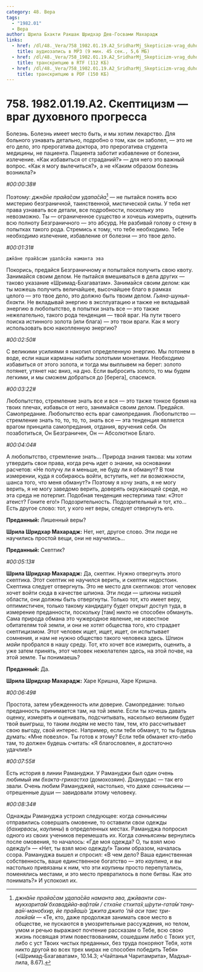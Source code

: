 ```yaml
---
category: 48. Вера
tags:
  - "1982.01"
  - Вера
author: Шрила Бхакти Ракшак Шридхар Дев-Госвами Махарадж
links:
  - href: /dl/48._Vera/758_1982.01.19.A2_SridharMj_Skepticizm-vrag_duhovnogo_progressa.mp3
    title: аудиозапись в MP3 (9 мин. 45 сек., 5,6 МБ)
  - href: /dl/48._Vera/758_1982.01.19.A2_SridharMj_Skepticizm-vrag_duhovnogo_progressa.rtf
    title: транскрипцию в RTF (112 КБ)
  - href: /dl/48._Vera/758_1982.01.19.A2_SridharMj_Skepticizm-vrag_duhovnogo_progressa.pdf
    title: транскрипцию в PDF (150 КБ)
---
```


# 758. 1982.01.19.A2. Скептицизм — враг духовного прогресса

Болезнь. Болезнь имеет место быть, и мы хотим лекарство. Для больного узнавать детально, подробно о том, как он заболел, — это не его дело, это прерогатива доктора, это прерогатива студента медицины, не пациента. Пациента заботит избавление от болезни, излечение. «Как избавиться от страданий?» — для него это важный вопрос. «Как я могу вылечиться?», а не «Каким образом болезнь возникла?»

*#00:00:38#*

Поэтому: *джн̃а̄не прайа̄сам удапа̄сйа*[^_ftn1] — не пытайся понять всю мистерию безграничной, таинственной, мистической силы. У тебя нет права узнавать все детали, все подробности, поскольку это невозможно. Ты — ограниченное существо и хочешь измерить, оценить всю полноту Безграничного — это абсурд. Не разбивай голову о стену в попытках такого рода. Стремись к тому, что тебе необходимо. Тебе необходимо излечение, избавление от болезни — это твое дело.

*#00:01:31#*

    джн̃а̄не прайа̄сам удапа̄сйа наманта эва

Покорись, предайся Безграничному и попытайся получить свою квоту. Занимайся своим делом. Не пытайся вмешиваться в дела других — таково указание «Шримад-Бхагаватам». Занимайся своим делом: как ты можешь получить величайшее, высочайшее благо в рамках целого — это твое дело, это должно быть твоим делом. *Гьяна-шунья-бхакти*. Не вкладывай энергию в эксплуатацию и также не вкладывай энергию в любопытство, в попытки знать все — это также нежелательно, такого рода тенденция — твой враг. На пути твоего поиска истинного золота (или блага) — это твои враги. Как я могу использовать всю накопленную энергию?

*#00:02:50#*

С великими усилиями я накопил определенную энергию. Мы потонем в воде, если наши карманы набиты золотыми монетами. Необходимо избавиться от этого золота, и тогда мы выплывем на берег: золото потянет, утянет нас вниз, на дно. Если выбросить золото, то мы будем легкими, и мы сможем добраться до [берега], спасемся.

*#00:03:22#*

Любопытство, стремление знать все и вся — это также тонкое бремя на твоих плечах, избавься от него, занимайся своим делом. Предайся. Самопредание. Любопытство есть враг самопредания. Любопытство — стремление знать то, то, то, то, знать все — эта тенденция является врагом принципа самопредания, отдания, вручения себя. Он позаботиться, Он Безграничен, Он — Абсолютное Благо.

*#00:04:04#*

А любопытство, стремление знать… Природа знания такова: мы хотим утвердить свои права, когда речь идет о знании, на основании расчетов: «Не получу ли я меньше, не буду ли я обманут? В том измерении, куда я собираюсь войти, вступить, нет ли возможности, шанса того, что меня обманут?» Поэтому я хочу знать, я не могу верить, я не могу заведомо верить, доверять окружающей среде, но эта среда не потерпит. Подобная тенденция нестерпима там: «Этот атеист? Гоните его!» Подозрительность. Подозрительный и тот, кто… Есть другое слово: тот, у кого нет веры, следует отвергнуть его.

**Преданный:** Лишенный веры?

**Шрила Шридхар Махарадж:** Нет, нет, другое слово. Эти люди не научились простой вещи, они не научились…

**Преданный:** Скептик?

*#00:05:13#*

**Шрила Шридхар Махарадж:** Да, скептик. Нужно отвергнуть этого скептика. Этот скептик не научился верить, и скептик недостоин. Скептика следует отвергнуть. Это не место для скептиков: этот человек хочет войти сюда в качестве шпиона. Эти люди — шпионы низшей области, они должны быть отвергнуты. Только тот, кто имеет веру, оптимистичен, только такому кандидату будет открыт доступ туда, в измерение преданности, поскольку [там] никто не способен обмануть. Сама природа обмана это чужеродное явление, не известное обитателям той земли, и они не хотят общества того, кто страдает скептицизмом. Этот человек ищет, ищет, ищет, он испытывает сомнения, и нам не нужно общество такого человека здесь. Шпион *майи* пробрался в нашу среду. Тот, кто хочет все измерить, оценить, а уже затем принять, этот человек нежелателен здесь, на этой почве, на этой земле. Ты понимаешь?

**Преданный:** Да.

**Шрила Шридхар Махарадж:** Харе Кришна, Харе Кришна.

*#00:06:49#*

Простота, затем убежденность или доверие. Самопредание: только преданность принимается там, на той земле. Если ты хочешь давать оценку, измерять и оценивать, подсчитывать, насколько великим будет твой выигрыш, то таким людям не место там, тем, кто рассчитывает свою выгоду, свой интерес. Например, если тебя обманут, то ты будешь думать: «Мне повезло». Ты готов к этому? Если тебя обманет кто-либо там, то должен будешь считать: «Я благословлен, я достаточно удачлив!»

*#00:07:55#*

Есть история в линии Рамануджи. У Рамануджи был один очень любимый им *бхакта-грихастха* (домохозяин). Дханурдас — так его звали. Очень любим Рамануджей, настолько, что даже *санньясины* — отрешенные души — завидовали этому человеку.

*#00:08:34#*

Однажды Рамануджа устроил следующее: когда *санньясины* отправились совершать омовение, то оставили свои одежды (*бахирвасы*, *каупины*) в определенных местах. Рамануджа попросил одного из своих учеников перемешать их. Когда *санньясины* вернулись после омовения, то началось: «Где моя одежда? О, ты взял мою одежду!» — «Нет, ты взял мою одежду!» Таким образом, началась ссора. Рамануджа вышел и спросил: «В чем дело? Ваша единственная собственность, ваше единственное богатство — это *каупина*, и вы настолько привязаны к ним, что эти *каупины* просто перепутались, поменялись местами, и это место превратилось в поле битвы. Как это понимать?» И успокоил их.



[^_ftn1]: *джн̃а̄не прайа̄сам удапа̄сйа наманта эва, джӣванти сан-мукхарита̄м̇ бхавадӣйа-ва̄рта̄м / стха̄не стхита̄х̣ ш́рути-гата̄м̇ тану-ва̄н̇-манобхир, йе пра̄йаш́о ’джита джито ’пй аси таис три-локйа̄м* — «Те, кто, даже продолжая занимать свое место в обществе, не пускаются в умозрительные рассуждения, но телом, умом и речью выражают почтение рассказам о Тебе, всю свою жизнь посвящая этим повествованиям, сошедшим либо с Твоих уст, либо с уст Твоих чистых преданных, без труда покоряют Тебя, хотя никто другой во всех трех мирах не способен победить Тебя» («Шримад-Бхагаватам», 10.14.3; «Чайтанья Чаритамрита», Мадхья-лила, 8.67).

